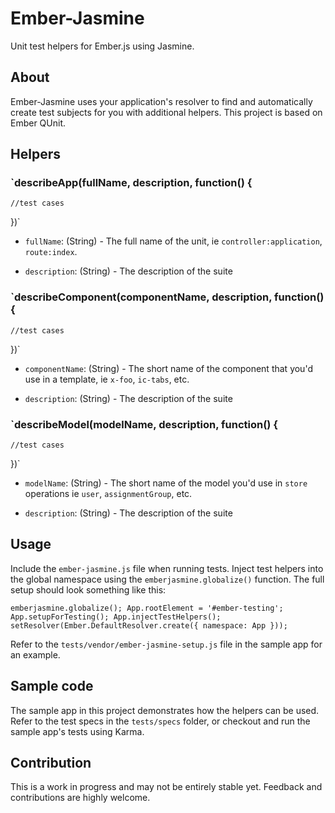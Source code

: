 Ember-Jasmine
=============

Unit test helpers for Ember.js using Jasmine.

About
-----

Ember-Jasmine uses your application's resolver to find and automatically create test subjects for you with additional helpers. This project is based on Ember QUnit.

Helpers
-------

### `describeApp(fullName, description, function() {
	//test cases
})`

- `fullName`: (String) - The full name of the unit, ie
  `controller:application`, `route:index`.

- `description`: (String) - The description of the suite


### `describeComponent(componentName, description, function() {
	//test cases
})`

- `componentName`: (String) - The short name of the component that you'd use in a
  template, ie `x-foo`, `ic-tabs`, etc.

- `description`: (String) - The description of the suite


### `describeModel(modelName, description, function() {
	//test cases
})`

- `modelName`: (String) - The short name of the model you'd use in `store`
  operations ie `user`, `assignmentGroup`, etc.

- `description`: (String) - The description of the suite


Usage
-----

Include the `ember-jasmine.js` file when running tests. Inject test helpers into the global namespace using the `emberjasmine.globalize()` function. The full setup should look something like this:

`
emberjasmine.globalize();
App.rootElement = '#ember-testing';
App.setupForTesting();
App.injectTestHelpers();
setResolver(Ember.DefaultResolver.create({ namespace: App }));
`

Refer to the `tests/vendor/ember-jasmine-setup.js` file in the sample app for an example.


Sample code
-----------

The sample app in this project demonstrates how the helpers can be used. Refer to the test specs in the `tests/specs` folder, or checkout and run the sample app's tests using Karma.


Contribution
------------

This is a work in progress and may not be entirely stable yet. Feedback and contributions are highly welcome.
